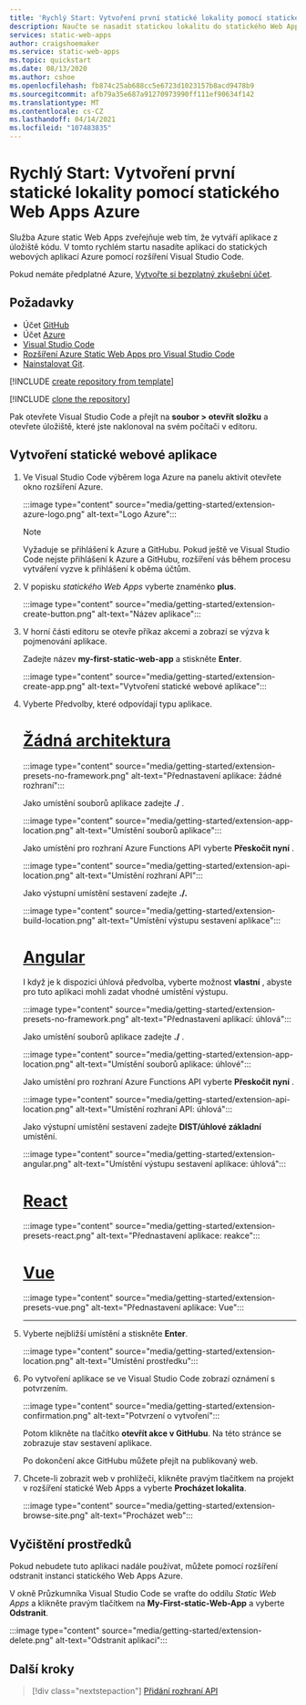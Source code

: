 ```yaml
---
title: 'Rychlý Start: Vytvoření první statické lokality pomocí statického Web Apps Azure'
description: Naučte se nasadit statickou lokalitu do statického Web Apps Azure.
services: static-web-apps
author: craigshoemaker
ms.service: static-web-apps
ms.topic: quickstart
ms.date: 08/13/2020
ms.author: cshoe
ms.openlocfilehash: fb874c25ab688cc5e6723d1023157b8acd9478b9
ms.sourcegitcommit: afb79a35e687a91270973990ff111ef90634f142
ms.translationtype: MT
ms.contentlocale: cs-CZ
ms.lasthandoff: 04/14/2021
ms.locfileid: "107483835"
---
```

# <a name="quickstart-building-your-first-static-site-with-azure-static-web-apps"></a>Rychlý Start: Vytvoření první statické lokality pomocí statického Web Apps Azure

Služba Azure static Web Apps zveřejňuje web tím, že vytváří aplikace z úložiště kódu. V tomto rychlém startu nasadíte aplikaci do statických webových aplikací Azure pomocí rozšíření Visual Studio Code.

Pokud nemáte předplatné Azure, [Vytvořte si bezplatný zkušební účet](https://azure.microsoft.com/free).

## <a name="prerequisites"></a>Požadavky

- Účet [GitHub](https://github.com)
- Účet [Azure](https://portal.azure.com)
- [Visual Studio Code](https://code.visualstudio.com)
- [Rozšíření Azure Static Web Apps pro Visual Studio Code](https://marketplace.visualstudio.com/items?itemName=ms-azuretools.vscode-azurestaticwebapps)
- [Nainstalovat Git](https://www.git-scm.com/downloads).

[!INCLUDE [create repository from template](../../includes/static-web-apps-get-started-create-repo.md)]

[!INCLUDE [clone the repository](../../includes/static-web-apps-get-started-clone-repo.md)]

Pak otevřete Visual Studio Code a přejít na **soubor > otevřít složku** a otevřete úložiště, které jste naklonoval na svém počítači v editoru.

## <a name="create-a-static-web-app"></a>Vytvoření statické webové aplikace

1. Ve Visual Studio Code výběrem loga Azure na panelu aktivit otevřete okno rozšíření Azure.

    :::image type="content" source="media/getting-started/extension-azure-logo.png" alt-text="Logo Azure":::

    > [!NOTE]
    > Vyžaduje se přihlášení k Azure a GitHubu. Pokud ještě ve Visual Studio Code nejste přihlášení k Azure a GitHubu, rozšíření vás během procesu vytváření vyzve k přihlášení k oběma účtům.

1. V popisku _statického Web Apps_ vyberte znaménko **plus**.

    :::image type="content" source="media/getting-started/extension-create-button.png" alt-text="Název aplikace":::

1. V horní části editoru se otevře příkaz akcemi a zobrazí se výzva k pojmenování aplikace.

    Zadejte název **my-first-static-web-app** a stiskněte **Enter**.

    :::image type="content" source="media/getting-started/extension-create-app.png" alt-text="Vytvoření statické webové aplikace":::

1. Vyberte Předvolby, které odpovídají typu aplikace.

    # <a name="no-framework"></a>[Žádná architektura](#tab/vanilla-javascript)
    :::image type="content" source="media/getting-started/extension-presets-no-framework.png" alt-text="Přednastavení aplikace: žádné rozhraní":::

    Jako umístění souborů aplikace zadejte **./** .

    :::image type="content" source="media/getting-started/extension-app-location.png" alt-text="Umístění souborů aplikace":::

    Jako umístění pro rozhraní Azure Functions API vyberte **Přeskočit nyní** .

    :::image type="content" source="media/getting-started/extension-api-location.png" alt-text="Umístění rozhraní API":::

    Jako výstupní umístění sestavení zadejte **./.**

    :::image type="content" source="media/getting-started/extension-build-location.png" alt-text="Umístění výstupu sestavení aplikace":::

    # <a name="angular"></a>[Angular](#tab/angular)

    I když je k dispozici úhlová předvolba, vyberte možnost **vlastní** , abyste pro tuto aplikaci mohli zadat vhodné umístění výstupu.

    :::image type="content" source="media/getting-started/extension-presets-no-framework.png" alt-text="Přednastavení aplikací: úhlová":::

    Jako umístění souborů aplikace zadejte **./** .

    :::image type="content" source="media/getting-started/extension-app-location.png" alt-text="Umístění souborů aplikace: úhlové":::

    Jako umístění pro rozhraní Azure Functions API vyberte **Přeskočit nyní** .

    :::image type="content" source="media/getting-started/extension-api-location.png" alt-text="Umístění rozhraní API: úhlová":::

    Jako výstupní umístění sestavení zadejte **DIST/úhlové základní** umístění.

    :::image type="content" source="media/getting-started/extension-angular.png" alt-text="Umístění výstupu sestavení aplikace: úhlová":::

    # <a name="react"></a>[React](#tab/react)

    :::image type="content" source="media/getting-started/extension-presets-react.png" alt-text="Přednastavení aplikace: reakce":::

    # <a name="vue"></a>[Vue](#tab/vue)

    :::image type="content" source="media/getting-started/extension-presets-vue.png" alt-text="Přednastavení aplikace: Vue":::

    ---

1. Vyberte nejbližší umístění a stiskněte **Enter**.

    :::image type="content" source="media/getting-started/extension-location.png" alt-text="Umístění prostředku":::

1. Po vytvoření aplikace se ve Visual Studio Code zobrazí oznámení s potvrzením.

    :::image type="content" source="media/getting-started/extension-confirmation.png" alt-text="Potvrzení o vytvoření":::

    Potom klikněte na tlačítko **otevřít akce v GitHubu**. Na této stránce se zobrazuje stav sestavení aplikace.

    Po dokončení akce GitHubu můžete přejít na publikovaný web.

1. Chcete-li zobrazit web v prohlížeči, klikněte pravým tlačítkem na projekt v rozšíření statické Web Apps a vyberte **Procházet lokalita**.

    :::image type="content" source="media/getting-started/extension-browse-site.png" alt-text="Procházet web":::

## <a name="clean-up-resources"></a>Vyčištění prostředků

Pokud nebudete tuto aplikaci nadále používat, můžete pomocí rozšíření odstranit instanci statického Web Apps Azure.

V okně Průzkumníka Visual Studio Code se vraťte do oddílu _Static Web Apps_ a klikněte pravým tlačítkem na **My-First-static-Web-App** a vyberte **Odstranit**.

:::image type="content" source="media/getting-started/extension-delete.png" alt-text="Odstranit aplikaci":::

## <a name="next-steps"></a>Další kroky

> [!div class="nextstepaction"]
> [Přidání rozhraní API](add-api.md)
